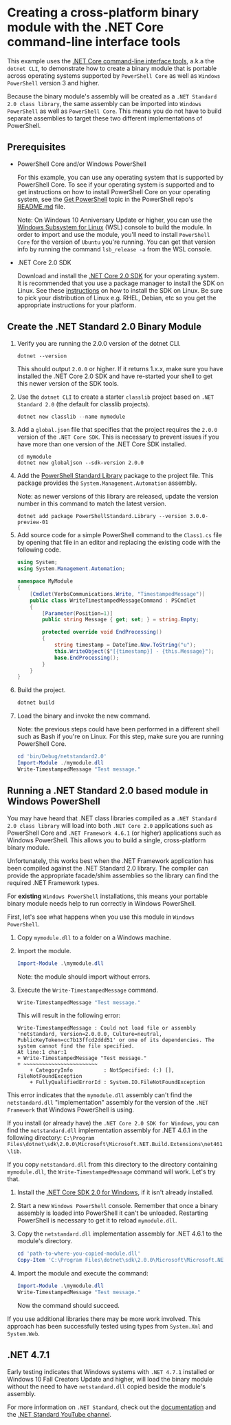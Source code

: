 # Creating a cross-platform binary module with the .NET Core command-line interface tools

This example uses the [.NET Core command-line interface tools][dotnet-cli], a.k.a the
`dotnet CLI`, to demonstrate how to create a binary module that is portable across operating
systems supported by `PowerShell Core` as well as `Windows PowerShell` version 3 and higher.

Because the binary module's assembly will be created as a `.NET Standard 2.0 class library`,
the same assembly can be imported into `Windows PowerShell` as well as `PowerShell Core`.
This means you do not have to build separate assemblies to target these two different
implementations of PowerShell.

## Prerequisites
* PowerShell Core and/or Windows PowerShell

  For this example, you can use any operating system that is supported by PowerShell Core.
  To see if your operating system is supported and to get instructions on how to install
  PowerShell Core on your operating system, see the [Get PowerShell][pscore-os] topic in
  the PowerShell repo's [README.md][readme] file.

  Note: On Windows 10 Anniversary Update or higher, you can use the [Windows Subsystem for
  Linux][wsl] (WSL) console to build the module. In order to import and use the module, you'll need
  to install `PowerShell Core` for the version of `Ubuntu` you're running.  You can get that
  version info by running the command `lsb_release -a` from the WSL console.

* .NET Core 2.0 SDK

  Download and install the [.NET Core 2.0 SDK][net-core-sdk] for your operating system.
  It is recommended that you use a package manager to install the SDK on Linux.
  See these [instructions][linux-install] on how to install the SDK on Linux.
  Be sure to pick your distribution of Linux e.g. RHEL, Debian, etc so you get the
  appropriate instructions for your platform.

## Create the .NET Standard 2.0 Binary Module

1. Verify you are running the 2.0.0 version of the dotnet CLI.

   ```
   dotnet --version
   ```

   This should output `2.0.0` or higher. If it returns 1.x.x, make sure you have installed
   the .NET Core 2.0 SDK and have re-started your shell to get this newer version of the SDK tools.

2. Use the `dotnet CLI` to create a starter `classlib` project based on `.NET Standard 2.0`
   (the default for classlib projects).

   ```powershell
   dotnet new classlib --name mymodule
   ```

3. Add a `global.json` file that specifies that the project requires the `2.0.0` version of
   the `.NET Core SDK`.  This is necessary to prevent issues if you have more than one
   version of the .NET Core SDK installed.

   ```
   cd mymodule
   dotnet new globaljson --sdk-version 2.0.0
   ```

4. Add the [PowerShell Standard Library][ps-stdlib] package to the project file.
   This package provides the `System.Management.Automation` assembly.

   Note: as newer versions of this library are released, update the version number
   in this command to match the latest version.

   ```
   dotnet add package PowerShellStandard.Library --version 3.0.0-preview-01
   ```

5. Add source code for a simple PowerShell command to the `Class1.cs` file by opening
   that file in an editor and replacing the existing code with the following code.

   ```csharp
   using System;
   using System.Management.Automation;

   namespace MyModule
   {
       [Cmdlet(VerbsCommunications.Write, "TimestampedMessage")]
       public class WriteTimestampedMessageCommand : PSCmdlet
       {
           [Parameter(Position=1)]
           public string Message { get; set; } = string.Empty;

           protected override void EndProcessing()
           {
               string timestamp = DateTime.Now.ToString("u");
               this.WriteObject($"[{timestamp}] - {this.Message}");
               base.EndProcessing();
           }
       }
   }
   ```

6. Build the project.

   ```powershell
   dotnet build
   ```

7. Load the binary and invoke the new command.

   Note: the previous steps could have been performed in a different shell such as
   Bash if you're on Linux.  For this step, make sure you are running PowerShell Core.

   ```powershell
   cd 'bin/Debug/netstandard2.0'
   Import-Module ./mymodule.dll
   Write-TimestampedMessage "Test message."
   ```

## Running a .NET Standard 2.0 based module in Windows PowerShell
You may have heard that .NET class libraries compiled as a `.NET Standard 2.0 class
library` will load into both `.NET Core 2.0` applications such as PowerShell Core
and `.NET Framework 4.6.1` (or higher) applications such as Windows PowerShell.
This allows you to build a single, cross-platform binary module.

Unfortunately, this works best when the .NET Framework application has been compiled
against the .NET Standard 2.0 library.  The compiler can provide the appropriate
facade/shim assemblies so the library can find the required .NET Framework types.

For **existing** `Windows PowerShell` installations, this means your portable
binary module needs help to run correctly in Windows PowerShell.

First, let's see what happens when you use this module in `Windows PowerShell`.

1. Copy `mymodule.dll` to a folder on a Windows machine.

2. Import the module.

   ```powershell
   Import-Module .\mymodule.dll
   ```

   Note: the module should import without errors.

3. Execute the `Write-TimestampedMessage` command.

   ```powershell
   Write-TimestampedMessage "Test message."
   ```

   This will result in the following error:

   ```
   Write-TimestampedMessage : Could not load file or assembly 'netstandard, Version=2.0.0.0, Culture=neutral,
   PublicKeyToken=cc7b13ffcd2ddd51' or one of its dependencies. The system cannot find the file specified.
   At line:1 char:1
   + Write-TimestampedMessage "Test message."
   + ~~~~~~~~~~~~~~~~~~~~~~~~
       + CategoryInfo          : NotSpecified: (:) [], FileNotFoundException
       + FullyQualifiedErrorId : System.IO.FileNotFoundException
   ```

This error indicates that the `mymodule.dll` assembly can't find the `netstandard.dll`
"implementation" assembly for the version of the `.NET Framework` that
Windows PowerShell is using.

If you install (or already have) the `.NET Core 2.0 SDK for Windows`, you can
find the `netstandard.dll` implementation assembly for .NET 4.6.1 in the following directory:
`C:\Program Files\dotnet\sdk\2.0.0\Microsoft\Microsoft.NET.Build.Extensions\net461\lib`.

If you copy `netstandard.dll` from this directory to the directory containing
`mymodule.dll`, the `Write-TimestampedMessage` command will work.  Let's try that.

1. Install the [.NET Core SDK 2.0 for Windows][net-core-sdk], if it isn't already installed.

2. Start a new `Windows PowerShell` console. Remember that once a binary assembly is
   loaded into PowerShell it can't be unloaded. Restarting PowerShell is necessary to
   get it to reload `mymodule.dll`.

3. Copy the `netstandard.dll` implementation assembly for .NET 4.6.1 to the module's directory.
   ```powershell
   cd 'path-to-where-you-copied-module.dll'
   Copy-Item 'C:\Program Files\dotnet\sdk\2.0.0\Microsoft\Microsoft.NET.Build.Extensions\net461\lib\netstandard.dll' .
   ```

4. Import the module and execute the command:
   ```powershell
   Import-Module .\mymodule.dll
   Write-TimestampedMessage "Test message."
   ```
   Now the command should succeed.

If you use additional libraries there may be more work involved. This approach has
been successfully tested using types from `System.Xml` and `System.Web`.

## .NET 4.7.1
Early testing indicates that Windows systems with `.NET 4.7.1` installed or Windows 10
Fall Creators Update and higher, will load the binary module without the need to have
`netstandard.dll` copied beside the module's assembly.

For more information on `.NET Standard`, check out the [documentation][net-std-docs]
and the [.NET Standard YouTube channel][net-std-chan].

[dotnet-cli]:    https://docs.microsoft.com/en-us/dotnet/core/tools/?tabs=netcore2x
[net-core-sdk]:  https://www.microsoft.com/net/download/core
[net-std-docs]:  https://docs.microsoft.com/en-us/dotnet/standard/net-standard
[net-std-chan]:  https://www.youtube.com/playlist?list=PLRAdsfhKI4OWx321A_pr-7HhRNk7wOLLY
[pscore-os]:     https://github.com/powershell/powershell#get-powershell
[readme]:        ../../README.md
[linux-install]: https://www.microsoft.com/net/core#linuxubuntu
[ps-stdlib]:     https://www.nuget.org/packages/PowerShellStandard.Library/
[wsl]:           https://msdn.microsoft.com/commandline/wsl/about
